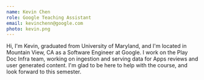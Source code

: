 ```yaml
---
name: Kevin Chen
role: Google Teaching Assistant
email: kevinchenn@google.com
photo: kevin.png
---
```

Hi, I'm Kevin, graduated from University of Maryland, and I'm located in Mountain View, CA as a Software Engineer at Google. I work on the Play Doc Infra team, working on ingestion and serving data for Apps reviews and user generated content. I'm glad to be here to help with the course, and look forward to this semester.
